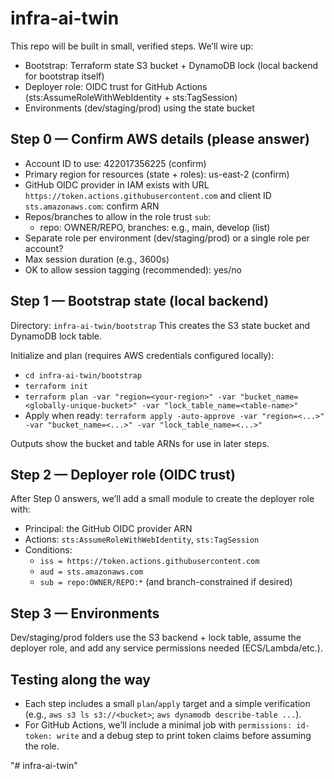 # infra-ai-twin

This repo will be built in small, verified steps. We’ll wire up:
- Bootstrap: Terraform state S3 bucket + DynamoDB lock (local backend for bootstrap itself)
- Deployer role: OIDC trust for GitHub Actions (sts:AssumeRoleWithWebIdentity + sts:TagSession)
- Environments (dev/staging/prod) using the state bucket

## Step 0 — Confirm AWS details (please answer)
- Account ID to use: 422017356225 (confirm)
- Primary region for resources (state + roles): us-east-2 (confirm)
- GitHub OIDC provider in IAM exists with URL `https://token.actions.githubusercontent.com` and client ID `sts.amazonaws.com`: confirm ARN
- Repos/branches to allow in the role trust `sub`:
  - repo: OWNER/REPO, branches: e.g., main, develop (list)
- Separate role per environment (dev/staging/prod) or a single role per account?
- Max session duration (e.g., 3600s)
- OK to allow session tagging (recommended): yes/no

## Step 1 — Bootstrap state (local backend)
Directory: `infra-ai-twin/bootstrap`
This creates the S3 state bucket and DynamoDB lock table.

Initialize and plan (requires AWS credentials configured locally):
- `cd infra-ai-twin/bootstrap`
- `terraform init`
- `terraform plan -var "region=<your-region>" -var "bucket_name=<globally-unique-bucket>" -var "lock_table_name=<table-name>"`
- Apply when ready: `terraform apply -auto-approve -var "region=<...>" -var "bucket_name=<...>" -var "lock_table_name=<...>"`

Outputs show the bucket and table ARNs for use in later steps.

## Step 2 — Deployer role (OIDC trust)
After Step 0 answers, we’ll add a small module to create the deployer role with:
- Principal: the GitHub OIDC provider ARN
- Actions: `sts:AssumeRoleWithWebIdentity`, `sts:TagSession`
- Conditions:
  - `iss = https://token.actions.githubusercontent.com`
  - `aud = sts.amazonaws.com`
  - `sub = repo:OWNER/REPO:*` (and branch-constrained if desired)

## Step 3 — Environments
Dev/staging/prod folders use the S3 backend + lock table, assume the deployer role, and add any service permissions needed (ECS/Lambda/etc.).

## Testing along the way
- Each step includes a small `plan`/`apply` target and a simple verification (e.g., `aws s3 ls s3://<bucket>`; `aws dynamodb describe-table ...`).
- For GitHub Actions, we’ll include a minimal job with `permissions: id-token: write` and a debug step to print token claims before assuming the role.

"# infra-ai-twin" 

